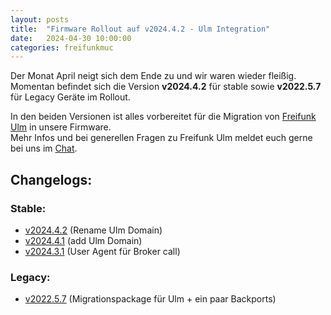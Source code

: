 ```yaml
---
layout: posts
title:  "Firmware Rollout auf v2024.4.2 - Ulm Integration"
date:   2024-04-30 10:00:00
categories: freifunkmuc
---
```

 
Der Monat April neigt sich dem Ende zu und wir waren wieder fleißig.  
Momentan befindet sich die Version **v2024.4.2** für stable sowie **v2022.5.7** für Legacy Geräte im Rollout.

In den beiden Versionen ist alles vorbereitet für die Migration von [Freifunk Ulm](https://wiki.freifunk-ulm.de/) in unsere Firmware.  
Mehr Infos und bei generellen Fragen zu Freifunk Ulm meldet euch gerne bei uns im [Chat](https://chat.ffmuc.net/freifunk/channels/freifunk-ulm).

## Changelogs:
### Stable:
- [v2024.4.2](https://github.com/freifunkMUC/site-ffm/releases/tag/v2024.4.2) (Rename Ulm Domain)
- [v2024.4.1](https://github.com/freifunkMUC/site-ffm/releases/tag/v2024.4.1) (add Ulm Domain)
- [v2024.3.1](https://github.com/freifunkMUC/site-ffm/releases/tag/v2024.3.2) (User Agent für Broker call)
### Legacy:  
- [v2022.5.7](https://github.com/freifunkMUC/site-ffm/releases/tag/v2022.5.7) (Migrationspackage für Ulm + ein paar Backports) 
